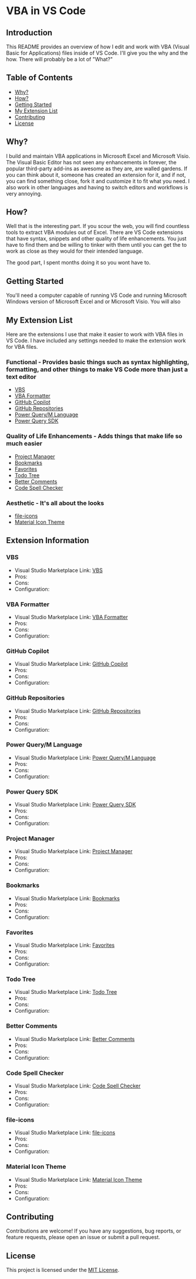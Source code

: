 # VBA in VS Code

## Introduction

This README provides an overview of how I edit and work with VBA (Visual Basic for Applications) files inside of VS Code. I'll give you the why and the how. There will probably be a lot of "What?"

## Table of Contents

- [Why?](#why)
- [How?](#how)
- [Getting Started](#getting-started)
- [My Extension List](#my-extension-list)
- [Contributing](#contributing)
- [License](#license)

## Why?

I build and maintain VBA applications in Microsoft Excel and Microsoft Visio. The Visual Basic Editor has not seen any enhancements in forever, the popular third-party add-ins as awesome as they are, are walled gardens. If you can think about it, someone has created an extension for it, and if not, you can find something close, fork it and customize it to fit what you need. I also work in other languages and having to switch editors and workflows is very annoying.

## How?

Well that is the interesting part. If you scour the web, you will find countless tools to extract VBA modules out of Excel. There are VS Code extensions that have syntax, snippets and other quality of life enhancements. You just have to find them and be willing to tinker with them until you can get the to work as close as they would for their intended language. 

The good part, I spent months doing it so you wont have to.

## Getting Started

You'll need a computer capable of running VS Code and running Microsoft Windows version of Microsoft Excel and or Microsoft Visio. You will also 

## My Extension List

Here are the extensions I use that make it easier to work with VBA files in VS Code. I have included any settings needed to make the extension work for VBA files.

### Functional - Provides basic things such as syntax highlighting, formatting, and other things to make VS Code more than just a text editor

- [VBS](#vbs)
- [VBA Formatter](#vba-formatter)
- [GitHub Copilot](#github-copilot)
- [GitHub Repositories](#github-repositories)
- [Power Query/M Language](#power-querym-language)
- [Power Query SDK](#power-query-sdk)

### Quality of Life Enhancements -  Adds things that make life so much easier

- [Project Manager](#project-manager)
- [Bookmarks](#bookmarks)
- [Favorites](#favorites)
- [Todo Tree](#todo-tree)
- [Better Comments](#better-comments)
- [Code Spell Checker](#code-spell-checker)

### Aesthetic - It's all about the looks

- [file-icons](#file-icons)
- [Material Icon Theme](#material-icon-theme)

## Extension Information

###  VBS

 - Visual Studio Marketplace Link: [VBS](https://marketplace.visualstudio.com/items?itemName=Serpen.vbsvscode)
 - Pros: 
 - Cons:
 - Configuration:

###  VBA Formatter

 - Visual Studio Marketplace Link: [VBA Formatter](https://marketplace.visualstudio.com/items?itemName=threatcon.vba-formatter)
 - Pros:
 - Cons:
 - Configuration:

### GitHub Copilot

 - Visual Studio Marketplace Link: [GitHub Copilot](https://marketplace.visualstudio.com/items?itemName=GitHub.copilot)
 - Pros:
 - Cons:
 - Configuration:

###  GitHub Repositories

 - Visual Studio Marketplace Link: [GitHub Repositories](https://marketplace.visualstudio.com/items?itemName=GitHub.remotehub)
 - Pros:
 - Cons:
 - Configuration:

###  Power Query/M Language

 - Visual Studio Marketplace Link: [Power Query/M Language](https://marketplace.visualstudio.com/items?itemName=PowerQuery.vscode-powerquery)
 - Pros:
 - Cons:
 - Configuration:

###  Power Query SDK

 - Visual Studio Marketplace Link: [Power Query SDK](https://marketplace.visualstudio.com/items?itemName=PowerQuery.vscode-powerquery-sdk)
 - Pros:
 - Cons:
 - Configuration:

### Project Manager

 - Visual Studio Marketplace Link: [Project Manager](https://marketplace.visualstudio.com/items?itemName=alefragnani.project-manager)
 - Pros:
 - Cons:
 - Configuration:

### Bookmarks

 - Visual Studio Marketplace Link: [Bookmarks](https://marketplace.visualstudio.com/items?itemName=alefragnani.Bookmarks)
 - Pros:
 - Cons:
 - Configuration:
 
### Favorites

 - Visual Studio Marketplace Link: [Favorites](https://marketplace.visualstudio.com/items?itemName=kdcro101.favorites)
 - Pros:
 - Cons:
 - Configuration:
 
### Todo Tree

 - Visual Studio Marketplace Link: [Todo Tree](https://marketplace.visualstudio.com/items?itemName=Gruntfuggly.todo-tree)
 - Pros:
 - Cons:
 - Configuration:
 
### Better Comments

 - Visual Studio Marketplace Link: [Better Comments](https://marketplace.visualstudio.com/items?itemName=aaron-bond.better-comments)
 - Pros:
 - Cons:
 - Configuration:
 
### Code Spell Checker

 - Visual Studio Marketplace Link: [Code Spell Checker](https://marketplace.visualstudio.com/items?itemName=streetsidesoftware.code-spell-checker)
 - Pros:
 - Cons:
 - Configuration:
 
### file-icons

 - Visual Studio Marketplace Link: [file-icons](https://marketplace.visualstudio.com/items?itemName=file-icons.file-icons)
 - Pros:
 - Cons:
 - Configuration:
 
### Material Icon Theme

 - Visual Studio Marketplace Link: [Material Icon Theme](https://marketplace.visualstudio.com/items?itemName=PKief.material-icon-theme)
 - Pros:
 - Cons:
 - Configuration:
 
## Contributing

Contributions are welcome! If you have any suggestions, bug reports, or feature requests, please open an issue or submit a pull request.

## License

This project is licensed under the [MIT License](LICENSE).

